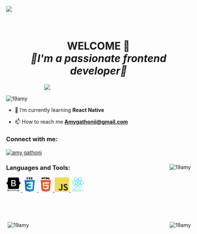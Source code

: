 <img src="https://github.com/19Amy/19Amy/assets/118280231/70c879e2-a428-4db2-bc99-eda03facbfb2" width="1000" >
<br>
<br>
<br>

<h1 align="center">
  WELCOME 👋
  <br>
  <em>🌷I'm a passionate frontend developer🌷</em>
</h1>

<img src="https://github.com/19Amy/19Amy/assets/118280231/1652ac2f-840e-4c96-81a2-77eb4a4b4bf9" width="400" align="right">
 





<br>
<p align="left"> <img src="https://komarev.com/ghpvc/?username=19amy&label=Profile%20views&color=0e75b6&style=flat" alt="19amy" /> </p>

- 🌱 I’m currently learning **React Native**

- 📫 How to reach me **Amygathonii@gmail.com**

<h3 align="left">Connect with me:</h3>
<p align="left">
<a href="https://linkedin.com/in/amy gathoni" target="blank"><img align="center" src="https://raw.githubusercontent.com/rahuldkjain/github-profile-readme-generator/master/src/images/icons/Social/linked-in-alt.svg" alt="amy gathoni" height="30" width="40" /></a>
</p>

<span align="center">
  <p><img align="right" src="https://github-readme-stats.vercel.app/api/top-langs?username=19amy&show_icons=true&locale=en&layout=compact" alt="19amy" /></p>
  <h3 align="left">Languages and Tools:</h3>
 <p align="left"> <a href="https://getbootstrap.com" target="_blank" rel="noreferrer"> <img src="https://raw.githubusercontent.com/devicons/devicon/master/icons/bootstrap/bootstrap-plain-wordmark.svg" alt="bootstrap" width="40" height="40"/> </a> <a href="https://www.w3schools.com/css/" target="_blank" rel="noreferrer"> <img src="https://raw.githubusercontent.com/devicons/devicon/master/icons/css3/css3-original-wordmark.svg" alt="css3" width="40" height="40"/> </a> <a href="https://www.w3.org/html/" target="_blank" rel="noreferrer"> <img src="https://raw.githubusercontent.com/devicons/devicon/master/icons/html5/html5-original-wordmark.svg" alt="html5" width="40" height="40"/> </a> <a href="https://developer.mozilla.org/en-US/docs/Web/JavaScript" target="_blank" rel="noreferrer"> <img src="https://raw.githubusercontent.com/devicons/devicon/master/icons/javascript/javascript-original.svg" alt="javascript" width="40" height="40"/> </a> <a href="https://reactjs.org/" target="_blank" rel="noreferrer"> <img src="https://raw.githubusercontent.com/devicons/devicon/master/icons/react/react-original-wordmark.svg" alt="react" width="40" height="40"/> </a> </p>
 
<br>
<br>
<br>

  


  
</span>


<span align="center">
<p >
  <img align="right" src="https://github-readme-streak-stats.herokuapp.com/?user=19amy&" alt="19amy" />
</p>
<p align="left">&nbsp;<img  src="https://github-readme-stats.vercel.app/api?username=19amy&show_icons=true&locale=en" alt="19amy" /></p>
</span>






